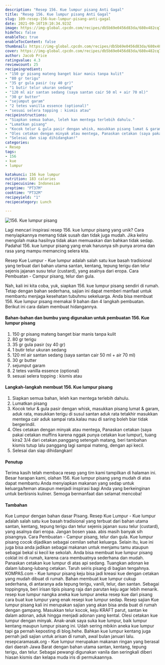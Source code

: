 ```yaml
---
description: "Resep 156. Kue lumpur pisang Anti Gagal"
title: "Resep 156. Kue lumpur pisang Anti Gagal"
slug: 109-resep-156-kue-lumpur-pisang-anti-gagal
date: 2021-09-16T19:10:34.923Z
image: https://img-global.cpcdn.com/recipes/db5b69e0456d83da/680x482cq70/156-kue-lumpur-pisang-foto-resep-utama.jpg
hideToc: false
enableToc: true
enableTocContent: false
thumbnail: https://img-global.cpcdn.com/recipes/db5b69e0456d83da/680x482cq70/156-kue-lumpur-pisang-foto-resep-utama.jpg
cover: https://img-global.cpcdn.com/recipes/db5b69e0456d83da/680x482cq70/156-kue-lumpur-pisang-foto-resep-utama.jpg
author: Jacob Price
ratingvalue: 4.3
reviewcount: 25
recipeingredient:
- "150 gr pisang mateng banget biar manis tanpa kulit"
- "80 gr terigu"
- "35 gr gula pasir (sy 40 gr)"
- "1 butir telur ukuran sedang"
- "120 ml air santan sedang (saya santan cair 50 ml + air 70 ml)"
- "30 gr butter"
- "sejumput garam"
- "2 tetes vanilla essence (optional)"
- "sesuai selera topping : kismis atau"
recipeinstructions:
- "Siapkan semua bahan, leleh kan mentega terlebih dahulu."
- "Lumatkan pisang"
- "Kocok telur & gula pasir dengan whisk, masukkan pisang lumat & garam, aduk rata, masukkan terigu di susul santan aduk rata tetakhir masukkan mentega cair aduk sampai rata.kalau mau di saring boleh biar tidak bergerindil."
- "Oles cetakan dengan minyak atau mentega, Panaskan cetakan (saya pakai cetakan muffins karena nggak punya cetakan kue lumpur), tuang kira2 3/4 dari cetakan.panggang setengah matang, beri tambahan kismis tutup lalu panggang lagi sampai mateng, dengan api kecil."
- "Selesai dan siap dihidangkan!"
categories:
- Resep
tags:
- 156
- kue
- lumpur

katakunci: 156 kue lumpur 
nutrition: 183 calories
recipecuisine: Indonesian
preptime: "PT37M"
cooktime: "PT32M"
recipeyield: "1"
recipecategory: Lunch

---
```



![156. Kue lumpur pisang](https://img-global.cpcdn.com/recipes/db5b69e0456d83da/680x482cq70/156-kue-lumpur-pisang-foto-resep-utama.jpg)

Lagi mencari inspirasi resep 156. kue lumpur pisang yang unik? Cara menyiapkannya memang tidak susah dan tidak juga mudah. Jika keliru mengolah maka hasilnya tidak akan memuaskan dan bahkan tidak sedap. Padahal 156. kue lumpur pisang yang enak harusnya sih punya aroma dan rasa yang mampu memancing selera kita.


Resep Kue Lumpur - Kue lumpur adalah salah satu kue basah tradisional yang terbuat dari bahan utama santan, kentang, tepung terigu dan telur sejenis jajanan susu telur (custard), yang asalnya dari eropa. Cara Pembuatan - Campur pisang, telur dan gula. 

Nah, kali ini kita coba, yuk, siapkan 156. kue lumpur pisang sendiri di rumah. Tetap dengan bahan sederhana, sajian ini dapat memberi manfaat untuk membantu menjaga kesehatan tubuhmu sekeluarga. Anda bisa membuat 156. Kue lumpur pisang memakai 9 bahan dan 4 langkah pembuatan. Berikut ini cara dalam membuat hidangannya.

<!--inarticleads1-->

#### Bahan-bahan dan bumbu yang digunakan untuk pembuatan 156. Kue lumpur pisang

1. 150 gr pisang mateng banget biar manis tanpa kulit
1. 80 gr terigu
1. 35 gr gula pasir (sy 40 gr)
1. 1 butir telur ukuran sedang
1. 120 ml air santan sedang (saya santan cair 50 ml + air 70 ml)
1. 30 gr butter
1. sejumput garam
1. 2 tetes vanilla essence (optional)
1. sesuai selera topping : kismis atau

<!--inarticleads2-->

#### Langkah-langkah membuat 156. Kue lumpur pisang

1. Siapkan semua bahan, leleh kan mentega terlebih dahulu.
1. Lumatkan pisang
1. Kocok telur & gula pasir dengan whisk, masukkan pisang lumat & garam, aduk rata, masukkan terigu di susul santan aduk rata tetakhir masukkan mentega cair aduk sampai rata.kalau mau di saring boleh biar tidak bergerindil.
1. Oles cetakan dengan minyak atau mentega, Panaskan cetakan (saya pakai cetakan muffins karena nggak punya cetakan kue lumpur), tuang kira2 3/4 dari cetakan.panggang setengah matang, beri tambahan kismis tutup lalu panggang lagi sampai mateng, dengan api kecil.
1. Selesai dan siap dihidangkan!

#### Penutup

Terima kasih telah membaca resep yang tim kami tampilkan di halaman ini. Besar harapan kami, olahan 156. Kue lumpur pisang yang mudah di atas dapat membantu Anda menyiapkan makanan yang sedap untuk keluarga/teman ataupun menjadi inspirasi bagi Anda yang berkeinginan untuk berbisnis kuliner. Semoga bermanfaat dan selamat mencoba!

#### Tambahan

Kue Lumpur dengan bahan dasar Pisang. Resep Kue Lumpur - Kue lumpur adalah salah satu kue basah tradisional yang terbuat dari bahan utama santan, kentang, tepung terigu dan telur sejenis jajanan susu telur (custard), yang asalnya dari eropa. Jangan bosen yaaa. abis masih banyak sih pisangnya. Cara Pembuatan - Campur pisang, telur dan gula. Kue lumpur pisang cocok dijadikan sebagai cemilan sehat keluarga. Selain itu, kue ini juga bisa anda jadikan sebagai makanan untuk menjamu tamu ataupun sebagai bekal si kecil ke sekolah. Anda bisa membuat kue lumpur pisang coklat ini di rumah, karena cara membuatnya sederhana dan mudah. Panaskan cetakan kue lumpur di atas api sedang. Tuangkan adonan ke dalam lubang-lubang cetakan. Taruh seiris pisang di bagian tengahnya. KOMPAS.com - Kue lumpur pisang keju bisa jadi kreasi kue dengan cetakan yang mudah dibuat di rumah. Bahan membuat kue lumpur cukup sederhana, di antaranya ada tepung terigu, vanili, telur, dan santan. Sebagai toppingnya, beri irisan tipis pisang raja dan parutan keju agar lebih menarik. resep kue lumpur nangka aneka kue lumpur aneka resep kue dari pisang cara buat kue lumpur yang enak resepi kue lumpur sedap. Resep sajian Kue lumpur pisang kali ini merupakan sajian yang akan bisa anda buat di rumah dengan gampang. Masukkan telur kocok, keju KRAFT parut, santan ke dalam adonan, aduk hingga menjadi adonan yang kental. Olesi cetakan kue lumpur dengan minyak. Anak-anak saya suka kue lumpur, baik lumpur kentang maupun lumpur pisang ini. Udah sering mbikin aneka kue lumpur tapi ga pernah keposting di blog.hehe. Bahkan kue lumpur kentang juga pernah jadi sajian untuk arisan di rumah, awal bulan januari lalu. resepcaramasak.org - Kue lumpur merupakan makanan ringan yang berasal dari daerah Jawa Barat dengan bahan utama santan, kentang, tepung terigu, dan telur. Sebagai pewangi digunakan vanila dan seringkali diberi hiasan kismis dan kelapa muda iris di permukaannya. 


